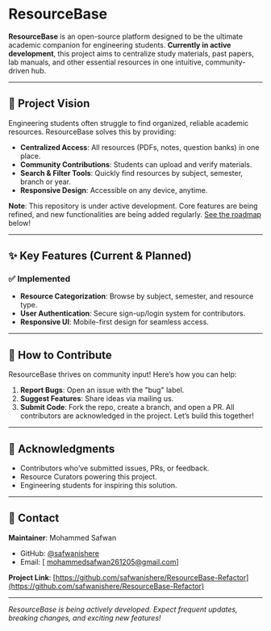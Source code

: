 # ResourceBase

**ResourceBase** is an open-source platform designed to be the ultimate academic companion for engineering students.
**Currently in active development**, this project aims to centralize study materials, past papers, lab manuals, and other essential resources in one intuitive, community-driven hub. 

---

## 🚀 Project Vision

Engineering students often struggle to find organized, reliable academic resources. ResourceBase solves this by providing:
- **Centralized Access**: All resources (PDFs, notes, question banks) in one place.
- **Community Contributions**: Students can upload and verify materials.
- **Search & Filter Tools**: Quickly find resources by subject, semester, branch or year.
- **Responsive Design**: Accessible on any device, anytime.

**Note**: This repository is under active development. Core features are being refined, and new functionalities are being added regularly. [See the roadmap](#-coming-soon) below!

---

## ✨ Key Features (Current & Planned)

### ✅ Implemented
- **Resource Categorization**: Browse by subject, semester, and resource type.
- **User Authentication**: Secure sign-up/login system for contributors.
- **Responsive UI**: Mobile-first design for seamless access.

---

## 🤝 How to Contribute

ResourceBase thrives on community input! Here’s how you can help:
1. **Report Bugs**: Open an issue with the "bug" label.
2. **Suggest Features**: Share ideas via mailing us.
3. **Submit Code**: Fork the repo, create a branch, and open a PR.
All contributors are acknowledged in the project. Let’s build this together!

---

## 🙏 Acknowledgments
- Contributors who’ve submitted issues, PRs, or feedback.
- Resource Curators powering this project.
- Engineering students for inspiring this solution.

---

## 📧 Contact

**Maintainer**: Mohammed Safwan  
- GitHub: [@safwanishere](https://github.com/safwanishere)  
- Email: [ mohammedsafwan261205@gmail.com]  

**Project Link**: [https://github.com/safwanishere/ResourceBase-Refactor](https://github.com/safwanishere/ResourceBase-Refactor)

---

*ResourceBase is being actively developed. Expect frequent updates, breaking changes, and exciting new features!*
